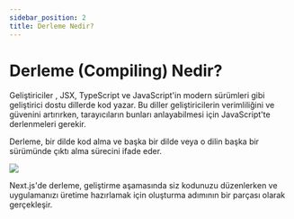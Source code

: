```yaml
---
sidebar_position: 2
title: Derleme Nedir?
---
```


# Derleme (Compiling) Nedir?

Geliştiriciler , JSX, TypeScript ve JavaScript'in modern sürümleri gibi geliştirici dostu dillerde kod yazar. Bu diller geliştiricilerin verimliliğini ve güvenini artırırken, tarayıcıların bunları anlayabilmesi için JavaScript'te derlenmeleri gerekir.

Derleme, bir dilde kod alma ve başka bir dilde veya o dilin başka bir sürümünde çıktı alma sürecini ifade eder.

<img src="https://nextjs.org/static/images/learn/foundations/compiling.png"/>

Next.js'de derleme, geliştirme aşamasında siz kodunuzu düzenlerken ve uygulamanızı üretime hazırlamak için oluşturma adımının bir parçası olarak gerçekleşir.